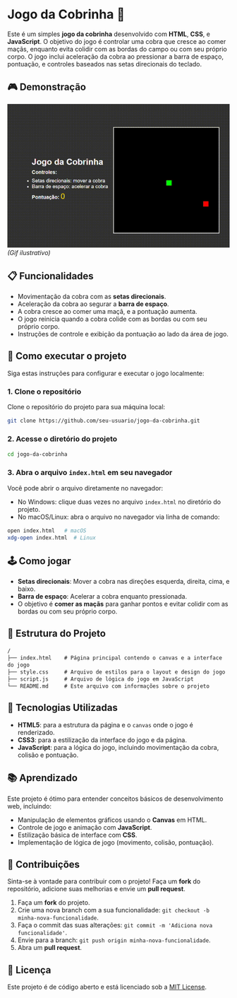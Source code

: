 # Jogo da Cobrinha 🐍

Este é um simples **jogo da cobrinha** desenvolvido com **HTML**, **CSS**, e **JavaScript**. O objetivo do jogo é controlar uma cobra que cresce ao comer maçãs, enquanto evita colidir com as bordas do campo ou com seu próprio corpo. O jogo inclui aceleração da cobra ao pressionar a barra de espaço, pontuação, e controles baseados nas setas direcionais do teclado.

## 🎮 Demonstração

![Jogo da Cobrinha](./demo/demo.gif)  
_(Gif ilustrativo)_

## 📋 Funcionalidades

- Movimentação da cobra com as **setas direcionais**.
- Aceleração da cobra ao segurar a **barra de espaço**.
- A cobra cresce ao comer uma maçã, e a pontuação aumenta.
- O jogo reinicia quando a cobra colide com as bordas ou com seu próprio corpo.
- Instruções de controle e exibição da pontuação ao lado da área de jogo.

## 🚀 Como executar o projeto

Siga estas instruções para configurar e executar o jogo localmente:

### 1. Clone o repositório

Clone o repositório do projeto para sua máquina local:

```bash
git clone https://github.com/seu-usuario/jogo-da-cobrinha.git
```

### 2. Acesse o diretório do projeto

```bash
cd jogo-da-cobrinha
```

### 3. Abra o arquivo `index.html` em seu navegador

Você pode abrir o arquivo diretamente no navegador:

- No Windows: clique duas vezes no arquivo `index.html` no diretório do projeto.
- No macOS/Linux: abra o arquivo no navegador via linha de comando:

```bash
open index.html   # macOS
xdg-open index.html  # Linux
```

## 🕹️ Como jogar

- **Setas direcionais**: Mover a cobra nas direções esquerda, direita, cima, e baixo.
- **Barra de espaço**: Acelerar a cobra enquanto pressionada.
- O objetivo é **comer as maçãs** para ganhar pontos e evitar colidir com as bordas ou com seu próprio corpo.

## 📄 Estrutura do Projeto

```plaintext
/
├── index.html    # Página principal contendo o canvas e a interface do jogo
├── style.css     # Arquivo de estilos para o layout e design do jogo
├── script.js     # Arquivo de lógica do jogo em JavaScript
└── README.md     # Este arquivo com informações sobre o projeto
```

## 🔧 Tecnologias Utilizadas

- **HTML5**: para a estrutura da página e o `canvas` onde o jogo é renderizado.
- **CSS3**: para a estilização da interface do jogo e da página.
- **JavaScript**: para a lógica do jogo, incluindo movimentação da cobra, colisão e pontuação.

## 📚 Aprendizado

Este projeto é ótimo para entender conceitos básicos de desenvolvimento web, incluindo:

- Manipulação de elementos gráficos usando o **Canvas** em HTML.
- Controle de jogo e animação com **JavaScript**.
- Estilização básica de interface com **CSS**.
- Implementação de lógica de jogo (movimento, colisão, pontuação).

## 📝 Contribuições

Sinta-se à vontade para contribuir com o projeto! Faça um **fork** do repositório, adicione suas melhorias e envie um **pull request**.

1. Faça um **fork** do projeto.
2. Crie uma nova branch com a sua funcionalidade: `git checkout -b minha-nova-funcionalidade`.
3. Faça o commit das suas alterações: `git commit -m 'Adiciona nova funcionalidade'`.
4. Envie para a branch: `git push origin minha-nova-funcionalidade`.
5. Abra um **pull request**.

## 📜 Licença

Este projeto é de código aberto e está licenciado sob a [MIT License](https://opensource.org/licenses/MIT).
